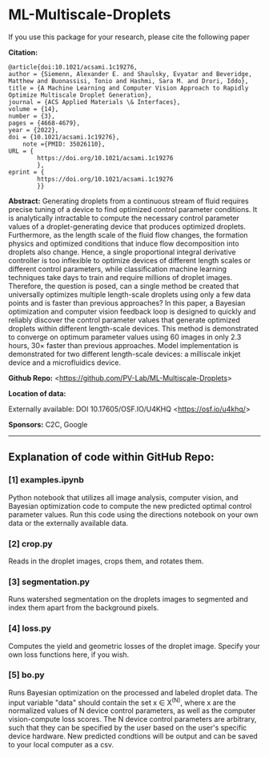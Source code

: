 # ML-Multiscale-Droplets

If you use this package for your research, please cite the following paper

**Citation:** 

    @article{doi:10.1021/acsami.1c19276,
    author = {Siemenn, Alexander E. and Shaulsky, Evyatar and Beveridge, Matthew and Buonassisi, Tonio and Hashmi, Sara M. and Drori, Iddo},
    title = {A Machine Learning and Computer Vision Approach to Rapidly Optimize Multiscale Droplet Generation},
    journal = {ACS Applied Materials \& Interfaces},
    volume = {14},
    number = {3},
    pages = {4668-4679},
    year = {2022},
    doi = {10.1021/acsami.1c19276},
        note ={PMID: 35026110},
    URL = { 
            https://doi.org/10.1021/acsami.1c19276 
            },
    eprint = { 
            https://doi.org/10.1021/acsami.1c19276    
            }}


**Abstract:** Generating droplets from a continuous stream of fluid requires precise tuning of a device to find optimized control parameter conditions. It is analytically intractable to compute the necessary control parameter values of a droplet-generating device that produces optimized droplets. Furthermore, as the length scale of the fluid flow changes, the formation physics and optimized conditions that induce flow decomposition into droplets also change. Hence, a single proportional integral derivative controller is too inflexible to optimize devices of different length scales or different control parameters, while classification machine learning techniques take days to train and require millions of droplet images. Therefore, the question is posed, can a single method be created that universally optimizes multiple length-scale droplets using only a few data points and is faster than previous approaches? In this paper, a Bayesian optimization and computer vision feedback loop is designed to quickly and reliably discover the control parameter values that generate optimized droplets within different length-scale devices. This method is demonstrated to converge on optimum parameter values using 60 images in only 2.3 hours, $30\times$ faster than previous approaches. Model implementation is demonstrated for two different length-scale devices: a milliscale inkjet device and a microfluidics device.

**Github Repo:** \<<https://github.com/PV-Lab/ML-Multiscale-Droplets>\>

**Location of data:**

Externally available: DOI 10.17605/OSF.IO/U4KHQ \<<https://osf.io/u4khq/>\>

**Sponsors:** C2C, Google

*******

## Explanation of code within GitHub Repo:

### [1] examples.ipynb
Python notebook that utilizes all image analysis, computer vision, and Bayesian optimization code to compute the new predicted optimal control parameter values. Run this code using the directions notebook on your own data or the externally available data.

### [2] crop.py
Reads in the droplet images, crops them, and rotates them.

### [3] segmentation.py
Runs watershed segmentation on the droplets images to segmented and index them apart from the background pixels.

### [4] loss.py
Computes the yield and geometric losses of the droplet image. Specify your own loss functions here, if you wish.

### [5] bo.py
Runs Bayesian optimization on the processed and labeled droplet data. The input variable "data" should contain the set x &#8712; X<sup>(N)</sup>, where x are the normalized values of N device control parameters, as well as the computer vision-compute loss scores. The N device control parameters are arbitrary, such that they can be specified by the user based on the user's specific device hardware. New predicted condtions will be output and can be saved to your local computer as a csv.

